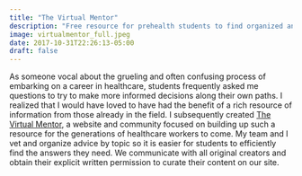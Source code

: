 ```yaml
---
title: "The Virtual Mentor"
description: "Free resource for prehealth students to find organized and curated advice from healthcare professionals on social media."
image: virtualmentor_full.jpeg
date: 2017-10-31T22:26:13-05:00
draft: false
---
```

As someone vocal about the grueling and often confusing process of embarking on a career in healthcare, students frequently asked me questions to try to make more informed decisions along their own paths. I realized that I would have loved to have had the benefit of a rich resource of information from those already in the field. I subsequently created [The Virtual Mentor](https://thevirtualmentor.org), a website and community focused on building up such a resource for the generations of healthcare workers to come. My team and I vet and organize advice by topic so it is easier for students to efficiently find the answers they need. We communicate with all original creators and obtain their explicit written permission to curate their content on our site.